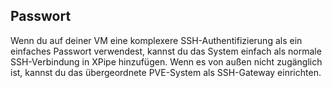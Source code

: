 ## Passwort

Wenn du auf deiner VM eine komplexere SSH-Authentifizierung als ein einfaches Passwort verwendest, kannst du das System einfach als normale SSH-Verbindung in XPipe hinzufügen. Wenn es von außen nicht zugänglich ist, kannst du das übergeordnete PVE-System als SSH-Gateway einrichten.

